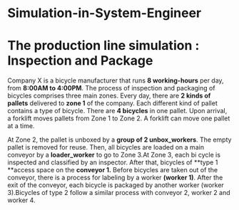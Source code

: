 # Simulation-in-System-Engineer

# The production line simulation : Inspection and Package
Company X is a bicycle manufacturer that runs **8 working-hours** per day, from **8:00AM to 4:00PM**. The process of inspection and packaging of bicycles comprises three main zones.
Every day, there are **2 kinds of pallets** delivered to **zone 1** of the company. Each different kind of pallet contains a type of bicycle. There are **4 bicycles** in one pallet. Upon arrival, a forklift moves pallets from Zone 1 to Zone 2. A forklift can move one pallet at a time.

At Zone 2, the pallet is unboxed by a **group of 2 unbox_workers**. The empty pallet is removed for reuse. Then, all bicycles are loaded on a main conveyor by a **loader_worker** to go to Zone 3.At Zone 3, each bi cycle is inspected and classified by an inspector. After that, bicycles of **type 1 **access space on the **conveyor 1.** Before bicycles are taken out of the conveyor, there is a process for labeling by a worker **(worker 1)**. After the exit of the conveyor, each bicycle is packaged by another worker (worker 3).Bicycles of type 2 follow a similar process with conveyor 2, worker 2 and worker 4.
